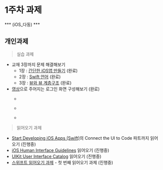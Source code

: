 
# 1주차 과제 
  *** (iOS_다동) ***



## 개인과제

> 실습 과제

* 교재 3장까지 문제 해결해보기
    * 1장 : [간단한 iOS앱 만들기](https://github.com/iluvdadong/boostcamp_iOS_dadong/tree/master/week1/Quiz) (완료)
    * 2장 : [Swift 언어](https://github.com/iluvdadong/boostcamp_iOS_dadong/tree/master/week1/MyPlayground.playground) (완료)
    * 3장 : [뷰와 뷰 계층구조](https://github.com/iluvdadong/boostcamp_iOS_dadong/tree/master/week1/WorldTrotter) (완료)
* [영상](https://github.com/iluvdadong/boostcamp_iOS_dadong/tree/master/week1/LoginProject)으로 주어지는 로그인 화면 구성해보기 (완료)
    * ~~~로고 이미지 뷰~~~ 
    * ~~~ID/PW 필드~~~
    * ~~~로그인 버튼을 눌렀을 때 로그가 남도록~~~


> 읽어오기 과제
* [Start Developing iOS Apps (Swift)](https://developer.apple.com/library/content/referencelibrary/GettingStarted/DevelopiOSAppsSwift/index.html)의 Connect the UI to Code 파트까지 읽어오기 (진행중)
* [iOS Human Interface Guidelines](https://developer.apple.com/ios/human-interface-guidelines/) 읽어오기 (진행중)
* [UIKit User Interface Catalog](https://developer.apple.com/library/content/documentation/UserExperience/Conceptual/UIKitUICatalog/) 읽어오기 (진행중)
* [스위프트 읽어오기 과제](reading/ios_reading_assignment_swift_1.pdf) - 첫 번째 읽어오기 과제 (진행중)




